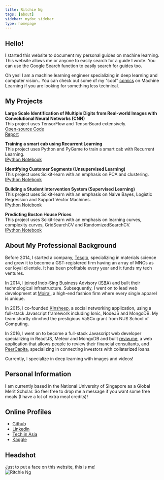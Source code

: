 ```yaml
---
title: Ritchie Ng
tags: [about]
sidebar: mydoc_sidebar
type: homepage
---
```

## Hello! 

I started this website to document my personal guides on machine learning. This website allows me or anyone to easily search for a guide I wrote. You can use the Google Search function to easily search for guides too. 

Oh yes! I am a machine learning engineer specializing in deep learning and computer vision.. You can check out some of my "cool" [comics](http://www.ritchieng.com/tag_comic_series/) on Machine Learning if you are looking for something less technical.

## My Projects

**Large Scale Identification of Multiple Digits from Real-world Images with Convolutional Neural Networks (CNN)**
<br />This project uses TensorFlow and TensorBoard extensively. 
<br />[Open-source Code](https://github.com/ritchieng/NumNum)
<br />[Report](https://github.com/ritchieng/NumNum/blob/master/NumNum/report/report.pdf)

**Training a smart cab using Recurrent Learning**
<br />This project uses Python and PyGame to train a smart cab with Recurrent Learning.
<br />[IPython Notebook](http://www.ritchieng.com/machine-learning-proj-smart-cab/)

**Identifying Customer Segments (Unsupervised Learning)**
<br />This project uses Scikit-learn with an emphasis on PCA and clustering.
<br />[IPython Notebook](http://www.ritchieng.com/machine-learning-project-customer-segments/)

**Building a Student Intervention System (Supervised Learning)**
<br />This project uses Scikit-learn with an emphasis on Naive Bayes, Logistic Regression and Support Vector Machines.
<br />[IPython Notebook](http://www.ritchieng.com/machine-learning-project-student-intervention/)

**Predicting Boston House Prices** 
<br />This project uses Scikit-learn with an emphasis on learning curves, complexity curves, GridSearchCV and RandomizedSearchCV.
<br />[IPython Notebook](http://www.ritchieng.com/machine-learning-project-boston-home-prices/)

## About My Professional Background
Before 2014, I started a company, [Tesglo](http://www.tesglo.com), specializing in materials science and grew it to become a GST-registered firm having an array of MNCs as our loyal clientele. It has been profitable every year and it funds my tech ventures.

In 2014, I joined Indo-Sing Business Advisory [(ISBA)](http://www.isbabiz.com/about/) and built their technological infrastructure. Subsequently, I went on to lead web development at [Moirai](http://www.moiraidesign.com), a high-end fashion firm where every single apparel is unique.

In 2015, I co-founded [Kinsheep](http://www.jfdi.asia/blog/jfdi-discover-helps-kinsheep-win-10k), a social networking application, using a full-stack Javascript framework including Ionic, NodeJS and MongoDB. My team shortly clinched the prestigious VaSCo grant from NUS School of Computing.

In 2016, I went on to become a full-stack Javascript web developer specializing in ReactJS, Meteor and MongoDB and built [reviw.me](https://www.reviw.me), a web application that allows people to review their financial consultants, and [PeerCapita](https://www.peercapita.com), specializing in connecting investors with collaterized loans.

Currently, I specialize in deep learning with images and videos!

## Personal Information
I am currently based in the National University of Singapore as a Global Merit Scholar. So feel free to drop me a message if you want some free meals (I have a lot of extra meal credits)!

## Online Profiles
- [Github](https://github.com/ritchieng)
- [Linkedin](https://www.linkedin.com/in/ritchieng)
- [Tech in Asia](https://www.techinasia.com/profile/ritchieng)
- [Kaggle](https://www.kaggle.com/ritchieng)

## Headshot
Just to put a face on this website, this is me!
<br />
![Ritchie Ng](http://res.cloudinary.com/ritchieng/image/upload/v1468818829/ritchieng.com/ritchieng_web_gt0o50.png)
